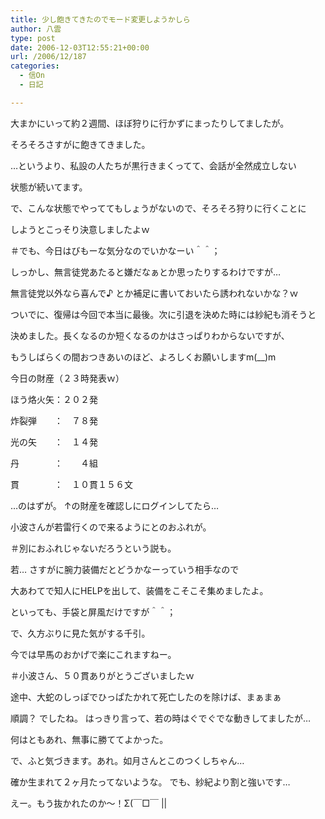 ```yaml
---
title: 少し飽きてきたのでモード変更しようかしら
author: 八雲
type: post
date: 2006-12-03T12:55:21+00:00
url: /2006/12/187
categories:
  - 信On
  - 日記

---
```

大まかにいって約２週間、ほぼ狩りに行かずにまったりしてましたが。
  
そろそろさすがに飽きてきました。
  
…というより、私設の人たちが黒行きまくってて、会話が全然成立しない
  
状態が続いてます。

で、こんな状態でやっててもしょうがないので、そろそろ狩りに行くことに
  
しようとこっそり決意しましたよｗ
  
＃でも、今日はびもーな気分なのでいかなーい＾＾；
  
しっかし、無言徒党あたると嫌だなぁとか思ったりするわけですが…
  
無言徒党以外なら喜んで♪ とか補足に書いておいたら誘われないかな？ｗ

ついでに、復帰は今回で本当に最後。次に引退を決めた時には紗紀も消そうと
  
決めました。長くなるのか短くなるのかはさっぱりわからないですが、
  
もうしばらくの間おつきあいのほど、よろしくお願いしますm(__)m

今日の財産（２３時発表ｗ）
  
ほう烙火矢：２０２発
  
炸裂弾　　：　７８発
  
光の矢　　：　１４発
  
丹　　　　：　　４組
  
貫　　　　：　１０貫１５６文

…のはずが。 ↑の財産を確認しにログインしてたら…
  
小波さんが若雷行くので来るようにとのおふれが。
  
＃別におふれじゃないだろうという説も。
  
若… さすがに腕力装備だとどうかなーっていう相手なので
  
大あわてで知人にHELPを出して、装備をこそこそ集めましたよ。
  
といっても、手袋と屏風だけですが＾＾；

で、久方ぶりに見た気がする千引。
  
今では早馬のおかげで楽にこれますねー。
  
＃小波さん、５０貫ありがとうございましたｗ
  
途中、大蛇のしっぽでひっぱたかれて死亡したのを除けば、まぁまぁ
  
順調？ でしたね。 はっきり言って、若の時はぐでぐでな動きしてましたが…
  
何はともあれ、無事に勝ててよかった。

で、ふと気づきます。あれ。如月さんとこのつくしちゃん…
  
確か生まれて２ヶ月たってないような。 でも、紗紀より割と強いです…
  
えー。もう抜かれたのか～！Σ(￣□￣ ||